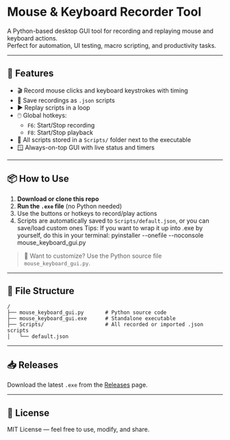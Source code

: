 # Mouse & Keyboard Recorder Tool

A Python-based desktop GUI tool for recording and replaying mouse and keyboard actions.  
Perfect for automation, UI testing, macro scripting, and productivity tasks.

---

## 🎯 Features

- 🎬 Record mouse clicks and keyboard keystrokes with timing
- 💾 Save recordings as `.json` scripts
- ▶️ Replay scripts in a loop
- 🖱️ Global hotkeys:  
  - `F6`: Start/Stop recording  
  - `F8`: Start/Stop playback
- 📁 All scripts stored in a `Scripts/` folder next to the executable
- 🪟 Always-on-top GUI with live status and timers

---

## 📦 How to Use

1. **Download or clone this repo**
2. **Run the `.exe` file** (no Python needed)
3. Use the buttons or hotkeys to record/play actions
4. Scripts are automatically saved to `Scripts/default.json`, or you can save/load custom ones
Tips: If you want to wrap it up into .exe by yourself, do this in your terminal:
pyinstaller --onefile --noconsole mouse_keyboard_gui.py
> 🔧 Want to customize? Use the Python source file `mouse_keyboard_gui.py`.

---

## 📂 File Structure

```
/
├── mouse_keyboard_gui.py       # Python source code
├── mouse_keyboard_gui.exe      # Standalone executable
├── Scripts/                    # All recorded or imported .json scripts
│   └── default.json
```

---
## 📥 Releases

Download the latest `.exe` from the [Releases](../../releases) page.

---

## 📄 License

MIT License — feel free to use, modify, and share.
